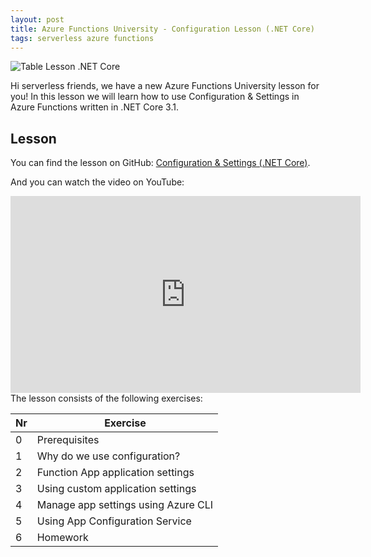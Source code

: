 ```yaml
---
layout: post
title: Azure Functions University - Configuration Lesson (.NET Core)
tags: serverless azure functions
---
```


<img class="u-max-full-width" itemprop="image" src="{{ site.url }}/assets/2021/03/28/AzureFunctionsUniversity_Configuration_Lesson_dotnetcore.png" alt="Table Lesson .NET Core">

Hi serverless friends, we have a new Azure Functions University lesson for you! In this lesson we will learn how to use Configuration & Settings in Azure Functions written in .NET Core 3.1.

<!--more-->

## Lesson

You can find the lesson on GitHub: [Configuration & Settings (.NET Core)](https://github.com/marcduiker/azure-functions-university/blob/main/lessons/dotnetcore31/configuration/README.md).

And you can watch the video on YouTube:

<iframe width="560" height="315" src="https://www.youtube.com/embed/p8FVnMSYMpA" title="YouTube video player" frameborder="0" allow="accelerometer; autoplay; clipboard-write; encrypted-media; gyroscope; picture-in-picture" allowfullscreen></iframe>

<br>
The lesson consists of the following exercises:

|Nr|Exercise
|-|-
|0|Prerequisites
|1|Why do we use configuration?
|2|Function App application settings
|3|Using custom application settings
|4|Manage app settings using Azure CLI
|5|Using App Configuration Service
|6|Homework